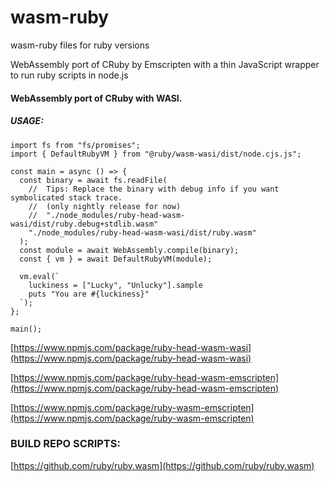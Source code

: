 # wasm-ruby
wasm-ruby files for ruby versions

WebAssembly port of CRuby by Emscripten with a thin JavaScript wrapper to run ruby scripts in node.js


#### WebAssembly port of CRuby with WASI.


##### USAGE: 

```
import fs from "fs/promises";
import { DefaultRubyVM } from "@ruby/wasm-wasi/dist/node.cjs.js";

const main = async () => {
  const binary = await fs.readFile(
    //  Tips: Replace the binary with debug info if you want symbolicated stack trace.
    //  (only nightly release for now)
    //  "./node_modules/ruby-head-wasm-wasi/dist/ruby.debug+stdlib.wasm"
    "./node_modules/ruby-head-wasm-wasi/dist/ruby.wasm"
  );
  const module = await WebAssembly.compile(binary);
  const { vm } = await DefaultRubyVM(module);

  vm.eval(`
    luckiness = ["Lucky", "Unlucky"].sample
    puts "You are #{luckiness}"
  `);
};

main();
```
[https://www.npmjs.com/package/ruby-head-wasm-wasi](https://www.npmjs.com/package/ruby-head-wasm-wasi)

[https://www.npmjs.com/package/ruby-head-wasm-emscripten](https://www.npmjs.com/package/ruby-head-wasm-emscripten)

[https://www.npmjs.com/package/ruby-wasm-emscripten](https://www.npmjs.com/package/ruby-wasm-emscripten)


### BUILD REPO SCRIPTS:

[https://github.com/ruby/ruby.wasm](https://github.com/ruby/ruby.wasm)

